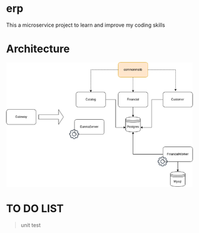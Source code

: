 # erp
This a microservice project to learn and improve my coding skills  

# Architecture  
![architecture](./architecture.png "Architecture")  

# TO DO LIST 
> unit test  
